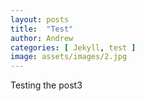 ```yaml
---
layout: posts
title:  "Test"
author: Andrew
categories: [ Jekyll, test ]
image: assets/images/2.jpg
---
```


Testing the post3
